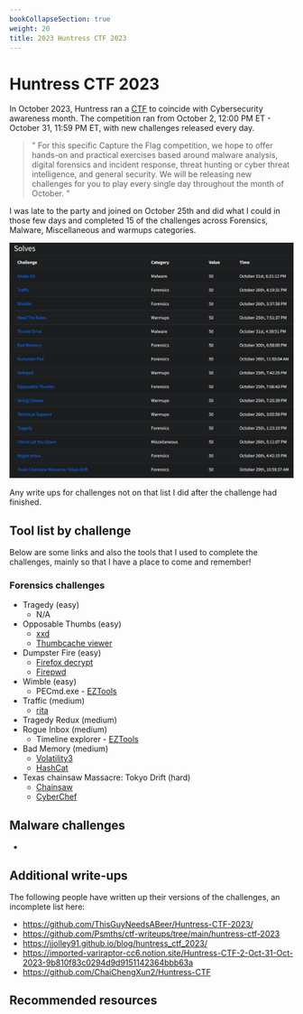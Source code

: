 ```yaml
---
bookCollapseSection: true
weight: 20
title: 2023 Huntress CTF 2023
---
```

# Huntress CTF 2023
In October 2023, Huntress ran a [CTF](https://huntress.ctf.games/) to coincide with Cybersecurity awareness month. The competition ran from October 2, 12:00 PM ET - October 31, 11:59 PM ET, with new challenges released every day.

> "
> For this specific Capture the Flag competition, we hope to offer hands-on and practical exercises based around malware analysis, digital forensics and incident response, threat hunting or cyber threat intelligence, and general security. We will be releasing new challenges for you to play every single day throughout the month of October.
> "

I was late to the party and joined on October 25th and did what I could in those few days and completed 15 of the challenges across Forensics, Malware, Miscellaneous and warmups categories.

![Fancy4n6 solves](images/solves.png)

Any write ups for challenges not on that list I did after the challenge had finished. 

## Tool list by challenge
Below are some links and also the tools that I used to complete the challenges, mainly so that I have a place to come and remember!

### Forensics challenges
* Tragedy (easy)
  * N/A
* Opposable Thumbs (easy)
  * [xxd](https://linux.die.net/man/1/xxd)
  * [Thumbcache viewer](https://thumbcacheviewer.github.io/)
* Dumpster Fire (easy)
  * [Firefox decrypt](https://github.com/unode/firefox_decrypt)
  * [Firepwd](https://github.com/lclevy/firepwd)
* Wimble (easy)
  * PECmd.exe - [EZTools](https://github.com/EricZimmerman/Get-ZimmermanTools)
* Traffic (medium)
  * [rita](https://github.com/activecm/rita)
* Tragedy Redux (medium)
* Rogue Inbox (medium)
  * Timeline explorer - [EZTools](https://github.com/EricZimmerman/Get-ZimmermanTools)
* Bad Memory (medium)
  * [Volatility3](https://github.com/volatilityfoundation/volatility3)
  * [HashCat](https://hashcat.net/hashcat/)
* Texas chainsaw Massacre: Tokyo Drift (hard)
  * [Chainsaw](https://github.com/WithSecureLabs/chainsaw)
  * [CyberChef](https://gchq.github.io/CyberChef/)

## Malware challenges
* 



## Additional write-ups
The following people have written up their versions of the challenges, an incomplete list here:

* https://github.com/ThisGuyNeedsABeer/Huntress-CTF-2023/
* https://github.com/Psmths/ctf-writeups/tree/main/huntress-ctf-2023
* https://jjolley91.github.io/blog/huntress_ctf_2023/
* https://imported-variraptor-cc6.notion.site/Huntress-CTF-2-Oct-31-Oct-2023-9b810f83c0294d9d9151142364bbb63a
* https://github.com/ChaiChengXun2/Huntress-CTF

## Recommended resources

